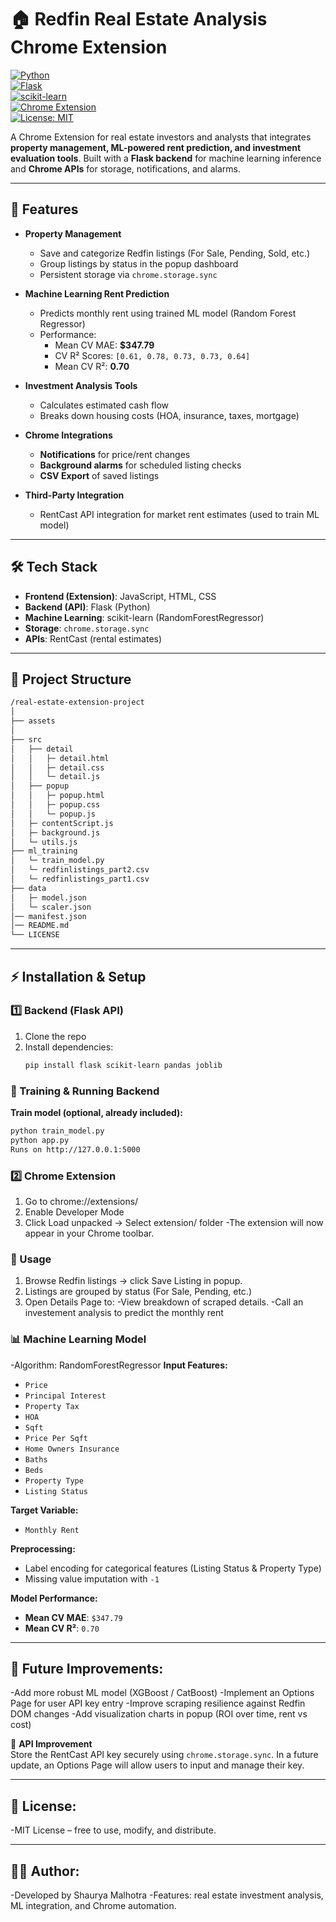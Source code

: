 # 🏠 Redfin Real Estate Analysis Chrome Extension

[![Python](https://img.shields.io/badge/Python-3.10-blue?logo=python)](https://www.python.org/)  
[![Flask](https://img.shields.io/badge/Flask-Backend-black?logo=flask)](https://flask.palletsprojects.com/)  
[![scikit-learn](https://img.shields.io/badge/scikit--learn-ML-orange?logo=scikitlearn)](https://scikit-learn.org/)  
[![Chrome Extension](https://img.shields.io/badge/Chrome-Extension-green?logo=googlechrome)](https://developer.chrome.com/docs/extensions/)  
[![License: MIT](https://img.shields.io/badge/License-MIT-yellow.svg)](LICENSE)

A Chrome Extension for real estate investors and analysts that integrates **property management, ML-powered rent prediction, and investment evaluation tools**. Built with a **Flask backend** for machine learning inference and **Chrome APIs** for storage, notifications, and alarms.

---

## 📌 Features

- **Property Management**  
  - Save and categorize Redfin listings (For Sale, Pending, Sold, etc.)
  - Group listings by status in the popup dashboard
  - Persistent storage via `chrome.storage.sync`

- **Machine Learning Rent Prediction**  
  - Predicts monthly rent using trained ML model (Random Forest Regressor)
  - Performance:
    - Mean CV MAE: **$347.79**
    - CV R² Scores: `[0.61, 0.78, 0.73, 0.73, 0.64]`
    - Mean CV R²: **0.70**

- **Investment Analysis Tools**  
  - Calculates estimated cash flow
  - Breaks down housing costs (HOA, insurance, taxes, mortgage)

- **Chrome Integrations**  
  - **Notifications** for price/rent changes
  - **Background alarms** for scheduled listing checks
  - **CSV Export** of saved listings

- **Third-Party Integration**  
  - RentCast API integration for market rent estimates (used to train ML model)

---

## 🛠 Tech Stack

- **Frontend (Extension)**: JavaScript, HTML, CSS  
- **Backend (API)**: Flask (Python)  
- **Machine Learning**: scikit-learn (RandomForestRegressor)  
- **Storage**: `chrome.storage.sync`  
- **APIs**: RentCast (rental estimates)  

---

## 📂 Project Structure

```bash
/real-estate-extension-project
│
├── assets
│
├── src
│   ├── detail
│   │   ├─ detail.html
│   │   ├─ detail.css
│   │   └─ detail.js
│   ├── popup
│   │   ├─ popup.html
│   │   ├─ popup.css
│   │   └─ popup.js
│   ├─ contentScript.js
│   ├─ background.js
│   └─ utils.js
├── ml_training
│   └─ train_model.py
│   └─ redfinlistings_part2.csv
│   └─ redfinlistings_part1.csv
├── data
│   ├─ model.json
│   └─ scaler.json
│── manifest.json
│── README.md
└── LICENSE


```

---

## ⚡ Installation & Setup

### 1️⃣ Backend (Flask API)
1. Clone the repo
2. Install dependencies:
   ```bash
   pip install flask scikit-learn pandas joblib
### 🔧 Training & Running Backend

**Train model (optional, already included):**
```bash
python train_model.py
python app.py
Runs on http://127.0.0.1:5000
```

### 2️⃣ Chrome Extension
1. Go to chrome://extensions/
2. Enable Developer Mode
3. Click Load unpacked → Select extension/ folder
    -The extension will now appear in your Chrome toolbar.


### 🔑 Usage
1. Browse Redfin listings → click Save Listing in popup.
2. Listings are grouped by status (For Sale, Pending, etc.)
3. Open Details Page to:
    -View breakdown of scraped details.
    -Call an investement analysis to predict the monthly rent



### 📊 Machine Learning Model

-Algorithm: RandomForestRegressor
**Input Features:**
- `Price`
- `Principal Interest`
- `Property Tax`
- `HOA`
- `Sqft`
- `Price Per Sqft`
- `Home Owners Insurance`
- `Baths`
- `Beds`
- `Property Type`
- `Listing Status`

**Target Variable:**  
- `Monthly Rent`


**Preprocessing:**
- Label encoding for categorical features (Listing Status & Property Type)
- Missing value imputation with `-1`

**Model Performance:**
- **Mean CV MAE**: `$347.79`
- **Mean CV R²**: `0.70`


---

## 🚀 Future Improvements:

-Add more robust ML model (XGBoost / CatBoost)
-Implement an Options Page for user API key entry
-Improve scraping resilience against Redfin DOM changes
-Add visualization charts in popup (ROI over time, rent vs cost)

🔑 **API Improvement**  
Store the RentCast API key securely using `chrome.storage.sync`. In a future update, an Options Page will allow users to input and manage their key.

---

## 📜 License:
-MIT License – free to use, modify, and distribute.

---

## 👨‍💻 Author:
-Developed by Shaurya Malhotra
-Features: real estate investment analysis, ML integration, and Chrome automation.